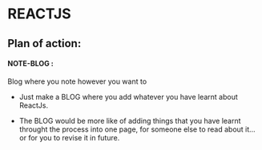 # REACTJS
## Plan of action: 


#### NOTE-BLOG :
Blog where you note however you want to
- Just make a BLOG where you add whatever you have learnt about ReactJs. 
  
- The BLOG would be more like of adding things that you have learnt throught the process into one page, for someone else to read about it... or for you to revise it in future.
  